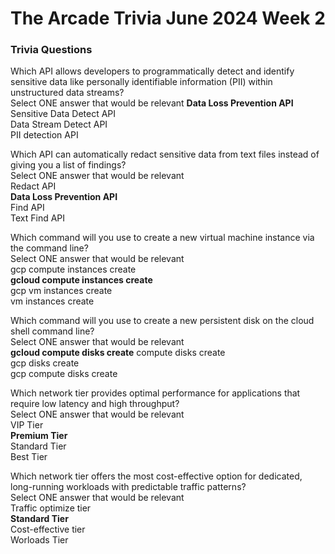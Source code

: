 # The Arcade Trivia June 2024 Week 2

### Trivia Questions  

Which API allows developers to programmatically detect and identify sensitive data like personally identifiable information (PII) within unstructured data streams?  
Select ONE answer that would be relevant
**Data Loss Prevention API** 
Sensitive Data Detect API  
Data Stream Detect API  
PII detection API  

Which API can automatically redact sensitive data from text files instead of giving you a list of findings?  
Select ONE answer that would be relevant  
Redact API  
**Data Loss Prevention API**  
Find API  
Text Find API  

Which command will you use to create a new virtual machine instance via the command line?  
Select ONE answer that would be relevant  
gcp compute instances create  
**gcloud compute instances create**   
gcp vm instances create  
vm instances create  

Which command will you use to create a new persistent disk on the cloud shell command line?  
Select ONE answer that would be relevant  
**gcloud compute disks create** 
compute disks create  
gcp disks create   
gcp compute disks create  

Which network tier provides optimal performance for applications that require low latency and high throughput?  
Select ONE answer that would be relevant  
VIP Tier  
**Premium Tier**  
Standard Tier  
Best Tier  

Which network tier offers the most cost-effective option for dedicated, long-running workloads with predictable traffic patterns?  
Select ONE answer that would be relevant  
Traffic optimize tier  
**Standard Tier**  
Cost-effective tier  
Worloads Tier  